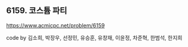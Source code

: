 ## 6159. 코스튬 파티
https://www.acmicpc.net/problem/6159

code by
김소희, 박장우, 선정민, 유승훈, 유창재, 이윤정, 차준혁, 한범석, 한지희

